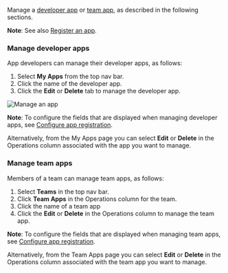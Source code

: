 Manage a [developer app](#manage-dev-app) or [team app](#manage-team-app), as described in the following sections.

**Note**: See also [Register an app](#register-app).

### Manage developer apps

App developers can manage their developer apps, as follows:

1. Select **My Apps** from the top nav bar.
2. Click the name of the developer app.
3. Click the **Edit** or **Delete** tab to manage the developer app.

![Manage an app](https://www.drupal.org/files/manage-apps.png)

**Note**: To configure the fields that are displayed when managing developer apps, see [Configure app registration](configure-app-registration).

Alternatively, from the My Apps page you can select **Edit** or **Delete** in the Operations column associated with the app you want to manage.

### Manage team apps

Members of a team can manage team apps, as follows:

1. Select **Teams** in the top nav bar.
2. Click **Team Apps** in the Operations column for the team.
3. Click the name of a team app
4. Click the **Edit** or **Delete** in the Operations column to manage the team app.

**Note**: To configure the fields that are displayed when managing team apps, see [Configure app registration](configure-app-registration).

Alternatively, from the Team Apps page you can select **Edit** or **Delete** in the Operations column associated with the team app you want to manage.